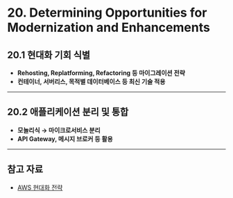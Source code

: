 # 20. Determining Opportunities for Modernization and Enhancements

## 20.1 현대화 기회 식별

- **Rehosting, Replatforming, Refactoring 등 마이그레이션 전략**
- **컨테이너, 서버리스, 목적별 데이터베이스 등 최신 기술 적용**

---

## 20.2 애플리케이션 분리 및 통합

- **모놀리식 → 마이크로서비스 분리**
- **API Gateway, 메시지 브로커 등 활용**

---

## 참고 자료

- [AWS 현대화 전략](https://aws.amazon.com/ko/modernization/)
